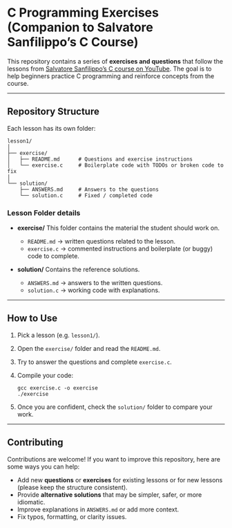 # C Programming Exercises (Companion to Salvatore Sanfilippo’s C Course)

This repository contains a series of **exercises and questions** that follow the lessons from [Salvatore Sanfilippo’s C course on YouTube](https://www.youtube.com/playlist?list=PLrEMgOSrS_3cFJpM2gdw8EGFyRBZOyAKY).
The goal is to help beginners practice C programming and reinforce concepts from the course.

---

## Repository Structure

Each lesson has its own folder:

```
lesson1/
│
├── exercise/
│   ├── README.md      # Questions and exercise instructions
│   └── exercise.c     # Boilerplate code with TODOs or broken code to fix
│
└── solution/
    ├── ANSWERS.md     # Answers to the questions
    └── solution.c     # Fixed / completed code
```

### Lesson Folder details

* **exercise/**
  This folder contains the material the student should work on.

  * `README.md` → written questions related to the lesson.
  * `exercise.c` → commented instructions and boilerplate (or buggy) code to complete.

* **solution/**
  Contains the reference solutions.

  * `ANSWERS.md` → answers to the written questions.
  * `solution.c` → working code with explanations.

---

## How to Use

1. Pick a lesson (e.g. `lesson1/`).
2. Open the `exercise/` folder and read the `README.md`.
3. Try to answer the questions and complete `exercise.c`.
4. Compile your code:

   ```
   gcc exercise.c -o exercise
   ./exercise
   ```
5. Once you are confident, check the `solution/` folder to compare your work.

---

## Contributing

Contributions are welcome! If you want to improve this repository, here are some ways you can help:

* Add new **questions** or **exercises** for existing lessons or for new lessons (please keep the structure consistent).
* Provide **alternative solutions** that may be simpler, safer, or more idiomatic.
* Improve explanations in `ANSWERS.md` or add more context.
* Fix typos, formatting, or clarity issues.

